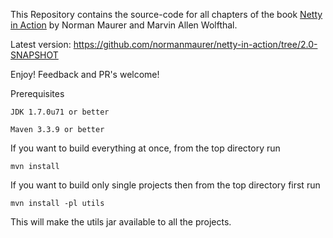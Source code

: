This Repository contains the source-code for all chapters of the book [Netty in Action](http://manning.com/maurer)
by Norman Maurer and Marvin Allen Wolfthal.

Latest version: https://github.com/normanmaurer/netty-in-action/tree/2.0-SNAPSHOT

Enjoy! Feedback and PR's welcome!

Prerequisites

	JDK 1.7.0u71 or better

	Maven 3.3.9 or better

If you want to build everything at once, from the top directory run

	mvn install

If you want to build only single projects then from the top directory first run

	mvn install -pl utils

This will make the utils jar available to all the projects.
